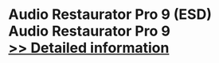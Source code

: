 # Audio Restaurator Pro 9 (ESD)<br />Audio Restaurator Pro 9<br />[>> Detailed information](https://secure.element5.com/esales/product.html?productid=300650318&affiliateid=200057808)